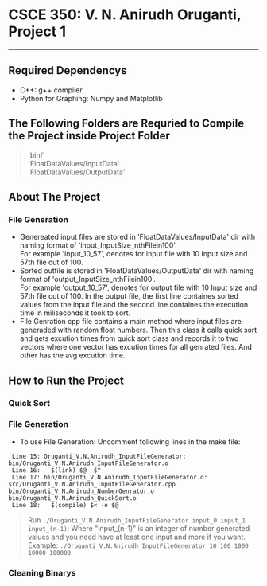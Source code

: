 # CSCE 350: V. N. Anirudh Oruganti, Project 1 
---

## Required Dependencys

- C++: g++ compiler <br />
- Python for Graphing: Numpy and Matplotlib <br />


## The Following Folders are Requried to Compile the Project inside Project Folder
 
> 'bin/' <br />
> 'FloatDataValues/InputData' <br />
> 'FloatDataValues/OutputData' <br />


## About The Project

### File Generation

- Genereated input files are stored in 'FloatDataValues/InputData' dir with naming format of 'input_InputSize_nthFilein100'. <br />
For example 'input_10_57', denotes for input file with 10 Input size and 57th file out of 100. <br />
- Sorted outfile is stored in 'FloatDataValues/OutputData' dir with naming format of 'output_InputSize_nthFilein100'. <br />
For example 'output_10_57', denotes for output file with 10 Input size and 57th file out of 100. In the output file, the first line containes sorted values from the input file and the second line containes the execution time in miliseconds it took to sort. <br />
- File Genration cpp file contains a main method where input files are generaded with random float numbers. Then this class it calls quick sort and gets excution times from quick sort class and records it to two vectors where one vector has excution times for all genrated files. And other has the avg excution time. <br />



## How to Run the Project

### Quick Sort
> 

### File Generation
- To use File Generation: Uncomment following lines in the make file: <br />
>
	 Line 15: Oruganti_V.N.Anirudh_InputFileGenerator: bin/Oruganti_V.N.Anirudh_InputFileGenerator.o
	 Line 16: 	$(link) $@  $^ 
	 Line 17: bin/Oruganti_V.N.Anirudh_InputFileGenerator.o: src/Oruganti_V.N.Anirudh_InputFileGenerator.cpp  bin/Oruganti_V.N.Anirudh_NumberGenrator.o bin/Oruganti_V.N.Anirudh_QuickSort.o 
	 Line 18: 	$(compile) $< -o $@
> Run `./Oruganti_V.N.Anirudh_InputFileGenerator input_0 input_1 input_(n-1)`: Where "input_(n-1)" is an integer of number generated values and you need have at least one input and more if you want. <br />
> Example: `./Oruganti_V.N.Anirudh_InputFileGenerator 10 100 1000 10000 100000` <br />

### Cleaning Binarys 


